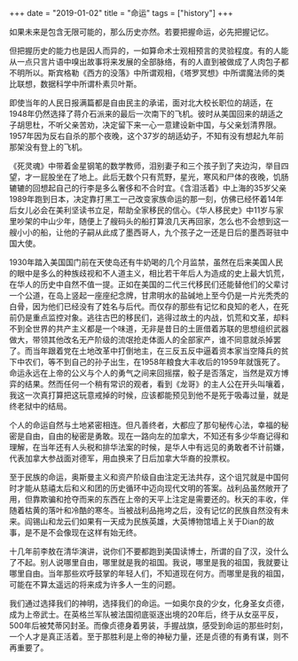 +++ 
date = "2019-01-02"
title = "命运"
tags = ["history"]
+++

如果未来是包含无限可能的，那么历史亦然。若要把握命运，必先把握记忆。

但把握历史的能力也是因人而异的，一如算命术士观相预言的灵验程度。有的人能从一点只言片语中嗅出故事将来发展的全部脉络，有的人直到被做成了人肉包子都不明所以。斯宾格勒《西方的没落》中所谓观相，《塔罗冥想》中所谓魔法师的类比联想，数据科学中所谓朴素贝叶斯。

即使当年的人民日报满篇都是自由民主的承诺，面对北大校长职位的胡适，在1948年仍然选择了蒋介石派来的最后一次南下的飞机。彼时从美国回来的胡适之子胡思杜，不听父亲苦劝，决定留下来一心一意建设新中国，与父亲划清界限。1957年因为反右自杀的那个夜晚，这个37岁的胡适幼子，不知有没有想起九年前那架没有登上的飞机。

《死灵魂》中带着金星钢笔的数学教师，泪别妻子和三个孩子到了夹边沟，举目四望，才一屁股坐在了地上。此后无数个只有荒野，星光，寒风和尸体的夜晚，饥肠辘辘的回想起自己的行李是多么奢侈和不合时宜。《含泪活着》中上海的35岁父亲1989年跑到日本，决定靠打黑工一己改变家族命运的那一刻，仿佛已经怀着14年后女儿必会在美利坚读书立足，帮助全家移民的信心。《华人移民史》中11岁与家里吵架的中山少年，随便上了艘码头的船打算浪几天再回家，怎么也不会想到这一艘小小的船，让他的子嗣从此成了墨西哥人，九个孩子之一还是日后的墨西哥驻中国大使。

1930年踏入美国国门前在天使岛还有牛奶喝的几个月监禁，虽然在后来美国人民的眼中是多么的种族歧视和不人道主义，相比若干年后人为造成的史上最大饥荒，在华人的历史中自然不值一提。正如在美国的二代三代移民们还能替他们的父辈讨一个公道，在岛上竖起一座座纪念牌，甘肃明水的盐碱地上至今仍是一片光秃秃的白骨，因为他们已经没有了姓名与后代。而仅存的那些有记忆和良知的老人，在死前仍是重点监控对象。逃往古巴的移民们，逃得过故土的内战，饥荒和文革，却料不到全世界的共产主义都是一个味道，无非是昔日的土匪借着苏联的思想组织武器做大，带领其他改名无产阶级的流氓抢走体面人的全部家产，谁不同意就杀掉罢了。而当年跟着党在土地改革中打倒地主，在三反五反中逼着资本家当空降兵的贫下中农们，等不到自己的孙子出生，在1958年粮食大丰收后的1959年就饿死了。命运永远在上帝的公义与个人的勇气之间来回摇摆，骰子是否落定，当然是双方博弈的结果。然而任何一个稍有常识的观者，看到《龙哥》的主人公在开头叫嚷着，我这一次真打算把这玩意戒掉的时候，应该都能预见到他不是死于吸毒过量，就是终老狱中的结局。

个人的命运自然与土地紧密相连。但凡善终者，大都应了那句秘传心法，幸福的秘密是自由，自由的秘密是勇敢。现在一路向左的加拿大，不知还有多少华裔记得和理解，在当年还有人头税和排华法案的时候，是华人中有远见的勇敢者不计前嫌，代表加拿大参战面对德军，用血换来了日后加拿大华裔的投票权。

至于民族的命运，奥斯曼主义和资产阶级自由注定无法共存，这个诅咒就是中国何时才能从慈禧太后和义和团的历史循环中迈向现代文明的答案。战利品虽然敞开了用，但靠欺骗和抢夺而来的东西在上帝的天平上注定是需要还的。秋天的丰收，伴随着枯黄的落叶和冷酷的寒冬。当被战利品拖垮之后，没有记忆的民族自然没有未来。阎锡山和龙云们如果有一天成为民族英雄，大英博物馆墙上关于Dian的故事，是不是不会像现在这样有始无终。

十几年前李敖在清华演讲，说你们不要都跑到美国读博士，所谓的自了汉，没什么了不起。别人说哪里自由，哪里就是我的祖国。我说，哪里是我的祖国，我就要让哪里自由。当年那些欢呼鼓掌的年轻人们，不知道现在何方。而哪里是我的祖国，可能在不算太遥远的将来成为许多人一生的问题。

我们通过选择我们的神明，选择我们的命运。一如奥尔良的少女，化身圣女贞德，成为上帝武士。在英格兰军队被法国彻底驱逐出境的20年后，终于从女巫平反，500年后被梵蒂冈封圣。而像贞德身着男装，手握战旗，感受到命运的那些时刻，一个人才是真正活着。至于那胜利是上帝的神秘力量，还是贞德的有勇有谋，则不再重要了。

